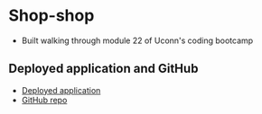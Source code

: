 # Shop-shop
- Built walking through module 22 of Uconn's coding bootcamp

## Deployed application and GitHub
- [Deployed application](https://enigmatic-tundra-15660.herokuapp.com/)
- [GitHub repo](https://github.com/SteveB29/shop-shop)